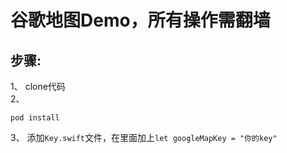 # 谷歌地图Demo，所有操作需翻墙
## 步骤:
1、 clone代码<br>
2、<br>
```
pod install
```
3、 添加`Key.swift`文件，在里面加上`let googleMapKey = "你的key"`


